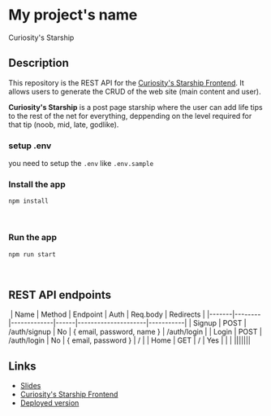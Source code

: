 # My project's name

Curiosity's Starship

## Description

This repository is the REST API for the [Curiosity's Starship Frontend](https://github.com/BardoAlacran/Project-3-frontend). It allows users to generate the CRUD of the web site (main content and user).

**Curiosity's Starship** is a post page starship where the user can add life tips to the rest of the net for everything, deppending on the level required for that tip (noob, mid, late, godlike).

### setup .env

you need to setup the `.env` like `.env.sample`
​

### Install the app

```
npm install
```

​

### Run the app

```
npm run start
```

​

## REST API endpoints

​
| Name | Method | Endpoint | Auth | Req.body | Redirects |
|-------|--------|-------------|------|---------------------|-----------|
| Signup | POST | /auth/signup | No | { email, password, name } | /auth/login |
| Login | POST | /auth/login | No | { email, password } | / |
| Home | GET | / | Yes | | |
|||||||
​

## Links

- [Slides]()
- [Curiosity's Starship Frontend](https://github.com/BardoAlacran/Project-3-frontend)
- [Deployed version]()

